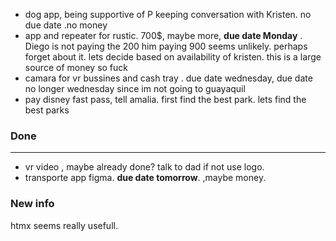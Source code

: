- dog app, being supportive of P keeping conversation with Kristen. no due date .no money
- app and repeater for rustic. 700$, maybe more, **due date Monday** . Diego is not paying the 200 him paying 900 seems unlikely. perhaps forget about it. lets decide based on availability of kristen. this is a large source of money so fuck   
- camara for vr bussines and cash tray . due date wednesday, due date no longer wednesday since im not going to guayaquil
- pay disney fast pass, tell amalia. first find the best park. lets find the best parks

### Done
---
- vr video , maybe already done? talk to dad if not use logo. 
- transporte app figma. **due date tomorrow**. ,maybe money. 
### New info
htmx seems really usefull.
